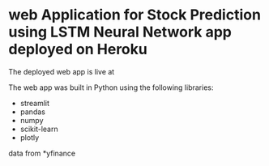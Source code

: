 # web Application for Stock Prediction using LSTM Neural Network app deployed on Heroku

The deployed web app is live at 

The web app was built in Python using the following libraries:
* streamlit
* pandas
* numpy
* scikit-learn
* plotly

data from
*yfinance